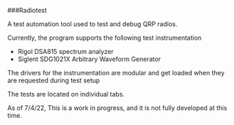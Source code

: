 ###Radiotest

A test automation tool used to test and debug QRP radios.

Currently, the program supports the following test instrumentation

- Rigol DSA815 spectrum analyzer
- Siglent SDG1021X Arbitrary Waveform Generator

The drivers for the instrumentation are modular and get loaded when they are requested during test setup

The tests are located on individual tabs.

As of 7/4/22, This is a work in progress, and it is not fully developed at this time.



